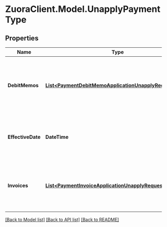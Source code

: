 # ZuoraClient.Model.UnapplyPaymentType

## Properties

Name | Type | Description | Notes
------------ | ------------- | ------------- | -------------
**DebitMemos** | [**List&lt;PaymentDebitMemoApplicationUnapplyRequestType&gt;**](PaymentDebitMemoApplicationUnapplyRequestType.md) | Container for debit memos. The maximum number of debit memos is 1,000.  | [optional] 
**EffectiveDate** | **DateTime** | The date when the payment is unapplied, in &#x60;yyyy-mm-dd&#x60; format.  | [optional] 
**Invoices** | [**List&lt;PaymentInvoiceApplicationUnapplyRequestType&gt;**](PaymentInvoiceApplicationUnapplyRequestType.md) | Container for invoices. The maximum number of invoice is 1,000.  | [optional] 

[[Back to Model list]](../README.md#documentation-for-models) [[Back to API list]](../README.md#documentation-for-api-endpoints) [[Back to README]](../README.md)

